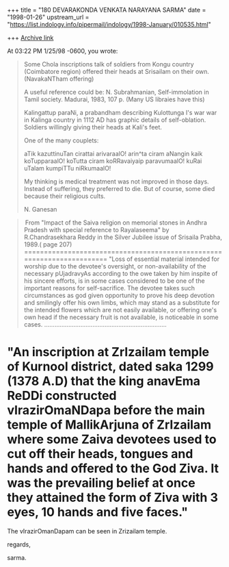 +++
title = "180 DEVARAKONDA VENKATA NARAYANA SARMA"
date = "1998-01-26"
upstream_url = "https://list.indology.info/pipermail/indology/1998-January/010535.html"

+++
[Archive link](https://list.indology.info/pipermail/indology/1998-January/010535.html)

At 03:22 PM 1/25/98 -0600, you wrote:
>Some Chola inscriptions talk of soldiers from Kongu country
>(Coimbatore region) offered their heads at Srisailam on their
>own. (NavakaNTham offering)
>
>A useful reference could be:
>N. Subrahmanian, Self-immolation in Tamil society.
>Madurai, 1983, 107 p. (Many US libraies have this)
>
>Kalingattup paraNi, a prabandham describing Kulottunga I's war
>war in Kalinga country in 1112 AD has graphic details of self-oblation.
>Soldiers willingly giving their heads at Kali's feet.
>
>One of the many couplets:
>
>  aTik kazuttinuTan cirattai arivaraalO!
>   arin^ta ciram aNangin kaik koTupparaalO!
>  koTutta ciram koRRavaiyaip paravumaalO!
>   kuRai uTalam kumpiTTu niRkumaalO!
>
>My thinking is medical treatment was not improved in those days.
>Instead of suffering, they preferred to die. But of course,
>some died because their religious cults.
>
>N. Ganesan
>
>

> From "Impact of the Saiva religion on memorial stones in Andhra Pradesh
with special reference to Rayalaseema" by R.Chandrasekhara Reddy in the
Silver Jubilee issue of Srisaila Prabha, 1989.( page 207)
 =======================================================================
"Loss of essential material intended for worship due to the devotee's
oversight, or non-availability of the necessary pUjadravyAs according to
the owe taken by him inspite of his sincere efforts, is in some cases
considered to be one of the important reasons for self-sacrifice. The
devotee takes such circumstances as god given opportunity to prove his deep
devotion and smilingly offer his own limbs, which may stand as a substitute
for the intended flowers which are not easily available, or offering one's
own head if the necessary fruit is not available, is noticeable in some cases.
.......................................................................

"An inscription at ZrIzailam temple of Kurnool district, dated saka 1299
(1378 A.D) that the king anavEma ReDDi constructed vIrazirOmaNDapa before
the main temple of MallikArjuna of ZrIzailam where some Zaiva devotees used
to cut off their heads, tongues and hands and offered to the God Ziva. It
was the prevailing belief at once they attained the form of Ziva with 3
eyes, 10 hands and five faces."
 =======================================================================
 The vIrazirOmanDapam can be seen in Zrizailam temple.

regards,

sarma.



